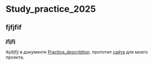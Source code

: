 # Study_practice_2025

## fjfjfif

### jfjjfj
ikjdijfji
в документе [Practice_describtion](https://docs.google.com/document/d/1vjnIWzzua8_BiVoPmMXgbNMr2dNn1Hg334CpZO9n5ks/edit?usp=drive_link).
 прототип [сайта]([https://docs.google.com/document/d/1vjnIWzzua8_BiVoPmMXgbNMr2dNn1Hg334CpZO9n5ks/edit?usp=drive_link](https://www.figma.com/proto/i4Gk1G0kysjLKn43GPSHDV/2?node-id=0-1&t=J8sNpllQRB1ACkEM-1)) для моего проекта.
